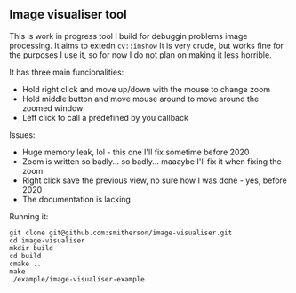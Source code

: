 ## Image visualiser tool

This is work in progress tool I build for debuggin problems image processing. It aims to extedn `cv::imshow`
It is very crude, but works fine for the purposes I use it, so for now I do not plan on making it less horrible.

It has three main funcionalities:
 - Hold right click and move up/down with the mouse to change zoom
 - Hold middle button and move mouse around to move around the zoomed window
 - Left click to call a predefined by you callback

Issues:
- Huge memory leak, lol - this one I'll fix sometime before 2020
- Zoom is written so badly... so badly... maaaybe I'll fix it when fixing the zoom
- Right click save the previous view, no sure how I was done - yes, before 2020
- The documentation is lacking

Running it:
```
git clone git@github.com:smitherson/image-visualiser.git
cd image-visualiser
mkdir build
cd build
cmake ..
make
./example/image-visualiser-example
```
